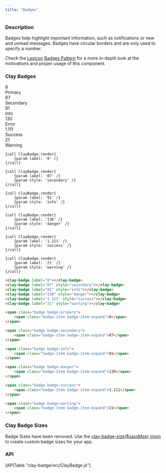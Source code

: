 ```yaml
---
title: "Badges"
---
```


### Description

Badges help highlight important information, such as notifications or new and unread messages. Badges have circular borders and are only used to specify a number.

<div class="alert alert-info">Check the <a href="https://liferay.design/lexicon">Lexicon</a> <a href="https://liferay.design/lexicon/core-components/badges/">Badges Pattern</a> for a more in-depth look at the motivations and proper usage of this component.</div>

### Clay Badges

<div id="clay-badges">
	<div class="autofit-float autofit-row">
		<div class="autofit-col">
			<div>
				<span class="badge badge-primary"><span class="badge-item badge-item-expand">8</span></span>
				<div>Primary</div>
			</div>
		</div>
		<div class="autofit-col">
			<div>
				<span class="badge badge-secondary"><span class="badge-item badge-item-expand">87</span></span>
				<div>Secondary</div>
			</div>
		</div>
		<div class="autofit-col">
			<div>
				<span class="badge badge-info"><span class="badge-item badge-item-expand">91</span></span>
				<div>Info</div>
			</div>
		</div>
		<div class="autofit-col">
			<div>
				<span class="badge badge-danger"><span class="badge-item badge-item-expand">130</span></span>
				<div>Error</div>
			</div>
		</div>
		<div class="autofit-col">
			<div>
				<span class="badge badge-success"><span class="badge-item badge-item-expand">1.111</span></span>
				<div>Success</div>
			</div>
		</div>
		<div class="autofit-col">
			<div>
				<span class="badge badge-warning"><span class="badge-item badge-item-expand">21</span></span>
				<div>Warning</div>
			</div>
		</div>
	</div>
</div>

```soy
{call ClayBadge.render}
	{param label: '8' /}
{/call}

{call ClayBadge.render}
	{param label: '87' /}
	{param style: 'secondary' /}
{/call}

{call ClayBadge.render}
	{param label: '91' /}
	{param style: 'info' /}
{/call}

{call ClayBadge.render}
	{param label: '130' /}
	{param style: 'danger' /}
{/call}

{call ClayBadge.render}
	{param label: '1.111' /}
	{param style: 'success' /}
{/call}

{call ClayBadge.render}
	{param label: '21' /}
	{param style: 'warning' /}
{/call}
```
```html
<clay-badge label="8"></clay-badge>
<clay-badge label="87" style="secondary"></clay-badge>
<clay-badge label="91" style="info"></clay-badge>
<clay-badge label="130" style="danger"></clay-badge>
<clay-badge label="1.111" style="success"></clay-badge>
<clay-badge label="21" style="warning"></clay-badge>
```
```html
<span class="badge badge-primary">
	<span class="badge-item badge-item-expand">8</span>
</span>

<span class="badge badge-secondary">
	<span class="badge-item badge-item-expand">87</span>
</span>

<span class="badge badge-info">
	<span class="badge-item badge-item-expand">91</span>
</span>

<span class="badge badge-danger">
	<span class="badge-item badge-item-expand">130</span>
</span>

<span class="badge badge-success">
	<span class="badge-item badge-item-expand">1.111</span>
</span>

<span class="badge badge-warning">
	<span class="badge-item badge-item-expand">21</span>
</span>
```

### Clay Badge Sizes

<div class="alert alert-warning">Badge Sizes have been removed. Use the <a href="https://github.com/liferay/clay/blob/master/packages/clay/src/scss/mixins/_badges.scss#L1">clay-badge-size($sassMap) mixin</a> to create custom badge sizes for your app.</div>

### API

<div>
	[APITable "clay-badge/src/ClayBadge.js"]
</div>